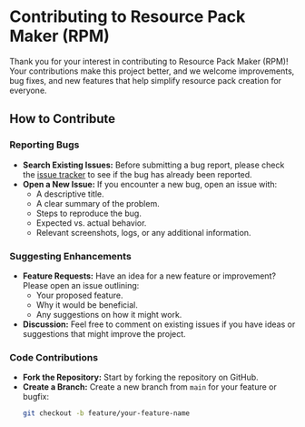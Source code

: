 ﻿# Contributing to Resource Pack Maker (RPM)

Thank you for your interest in contributing to Resource Pack Maker (RPM)! Your contributions make this project better, and we welcome improvements, bug fixes, and new features that help simplify resource pack creation for everyone.

## How to Contribute

### Reporting Bugs
- **Search Existing Issues:** Before submitting a bug report, please check the [issue tracker](https://github.com/pedrorok/ResourcePackMaker/issues) to see if the bug has already been reported.
- **Open a New Issue:** If you encounter a new bug, open an issue with:
    - A descriptive title.
    - A clear summary of the problem.
    - Steps to reproduce the bug.
    - Expected vs. actual behavior.
    - Relevant screenshots, logs, or any additional information.

### Suggesting Enhancements
- **Feature Requests:** Have an idea for a new feature or improvement? Please open an issue outlining:
    - Your proposed feature.
    - Why it would be beneficial.
    - Any suggestions on how it might work.
- **Discussion:** Feel free to comment on existing issues if you have ideas or suggestions that might improve the project.

### Code Contributions
- **Fork the Repository:** Start by forking the repository on GitHub.
- **Create a Branch:** Create a new branch from `main` for your feature or bugfix:
  ```bash
  git checkout -b feature/your-feature-name
